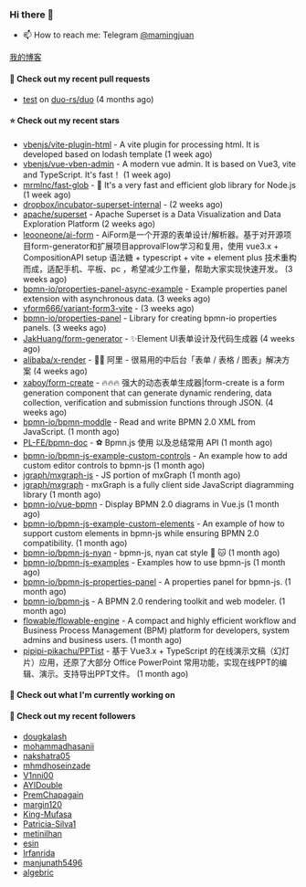 ### Hi there 👋

- 📫 How to reach me: Telegram [@mamingjuan](https://t.me/mamingjuan)

[我的博客](https://mamingjuan.cn)

#### 🔨 Check out my recent pull requests

- [test](https://github.com/duo-rs/duo/pull/15) on [duo-rs/duo](https://github.com/duo-rs/duo) (4 months ago)

#### ⭐ Check out my recent stars

- [vbenjs/vite-plugin-html](https://github.com/vbenjs/vite-plugin-html) - A vite plugin for processing html. It is developed based on lodash template (1 week ago)
- [vbenjs/vue-vben-admin](https://github.com/vbenjs/vue-vben-admin) - A modern vue admin. It is based on Vue3, vite and TypeScript. It&#39;s fast！ (1 week ago)
- [mrmlnc/fast-glob](https://github.com/mrmlnc/fast-glob) - :rocket: It&#39;s a very fast and efficient glob library for Node.js (1 week ago)
- [dropbox/incubator-superset-internal](https://github.com/dropbox/incubator-superset-internal) -  (2 weeks ago)
- [apache/superset](https://github.com/apache/superset) - Apache Superset is a Data Visualization and Data Exploration Platform (2 weeks ago)
- [leooneone/ai-form](https://github.com/leooneone/ai-form) - AiForm是一个开源的表单设计/解析器。基于对开源项目form-generator和扩展项目approvalFlow学习和复用，使用 vue3.x &#43; CompositionAPI setup 语法糖 &#43; typescript &#43; vite &#43; element plus 技术重构而成，适配手机、平板、pc ，希望减少工作量，帮助大家实现快速开发。 (3 weeks ago)
- [bpmn-io/properties-panel-async-example](https://github.com/bpmn-io/properties-panel-async-example) - Example properties panel extension with asynchronous data. (3 weeks ago)
- [vform666/variant-form3-vite](https://github.com/vform666/variant-form3-vite) -  (3 weeks ago)
- [bpmn-io/properties-panel](https://github.com/bpmn-io/properties-panel) - Library for creating bpmn-io properties panels. (3 weeks ago)
- [JakHuang/form-generator](https://github.com/JakHuang/form-generator) - :sparkles:Element UI表单设计及代码生成器 (4 weeks ago)
- [alibaba/x-render](https://github.com/alibaba/x-render) - 🚴‍♀️ 阿里 - 很易用的中后台「表单 / 表格 / 图表」解决方案 (4 weeks ago)
- [xaboy/form-create](https://github.com/xaboy/form-create) - :fire::fire::fire: 强大的动态表单生成器|form-create is a form generation component that can generate dynamic rendering, data collection, verification and submission functions through JSON. (4 weeks ago)
- [bpmn-io/bpmn-moddle](https://github.com/bpmn-io/bpmn-moddle) - Read and write BPMN 2.0 XML from JavaScript. (1 month ago)
- [PL-FE/bpmn-doc](https://github.com/PL-FE/bpmn-doc) - ⚽ Bpmn.js 使用 以及总结常用 API (1 month ago)
- [bpmn-io/bpmn-js-example-custom-controls](https://github.com/bpmn-io/bpmn-js-example-custom-controls) - An example how to add custom editor controls to bpmn-js (1 month ago)
- [jgraph/mxgraph-js](https://github.com/jgraph/mxgraph-js) - JS portion of mxGraph (1 month ago)
- [jgraph/mxgraph](https://github.com/jgraph/mxgraph) - mxGraph is a fully client side JavaScript diagramming library (1 month ago)
- [bpmn-io/vue-bpmn](https://github.com/bpmn-io/vue-bpmn) - Display BPMN 2.0 diagrams in Vue.js (1 month ago)
- [bpmn-io/bpmn-js-example-custom-elements](https://github.com/bpmn-io/bpmn-js-example-custom-elements) - An example of how to support custom elements in bpmn-js while ensuring BPMN 2.0 compatibility. (1 month ago)
- [bpmn-io/bpmn-js-nyan](https://github.com/bpmn-io/bpmn-js-nyan) - bpmn-js, nyan cat style :rainbow: :cat: (1 month ago)
- [bpmn-io/bpmn-js-examples](https://github.com/bpmn-io/bpmn-js-examples) - Examples how to use bpmn-js (1 month ago)
- [bpmn-io/bpmn-js-properties-panel](https://github.com/bpmn-io/bpmn-js-properties-panel) - A properties panel for bpmn-js. (1 month ago)
- [bpmn-io/bpmn-js](https://github.com/bpmn-io/bpmn-js) - A BPMN 2.0 rendering toolkit and web modeler. (1 month ago)
- [flowable/flowable-engine](https://github.com/flowable/flowable-engine) - A compact and highly efficient workflow and Business Process Management (BPM) platform for developers, system admins and business users. (1 month ago)
- [pipipi-pikachu/PPTist](https://github.com/pipipi-pikachu/PPTist) - 基于 Vue3.x &#43; TypeScript 的在线演示文稿（幻灯片）应用，还原了大部分 Office PowerPoint 常用功能，实现在线PPT的编辑、演示。支持导出PPT文件。 (1 month ago)

#### 👷 Check out what I'm currently working on


#### 👯 Check out my recent followers

- [dougkalash](https://github.com/dougkalash)
- [mohammadhasanii](https://github.com/mohammadhasanii)
- [nakshatra05](https://github.com/nakshatra05)
- [mhmdhoseinzade](https://github.com/mhmdhoseinzade)
- [V1nni00](https://github.com/V1nni00)
- [AYIDouble](https://github.com/AYIDouble)
- [PremChapagain](https://github.com/PremChapagain)
- [margin120](https://github.com/margin120)
- [King-Mufasa](https://github.com/King-Mufasa)
- [Patricia-Silva1](https://github.com/Patricia-Silva1)
- [metinilhan](https://github.com/metinilhan)
- [esin](https://github.com/esin)
- [Irfanrida](https://github.com/Irfanrida)
- [manjunath5496](https://github.com/manjunath5496)
- [algebric](https://github.com/algebric)

